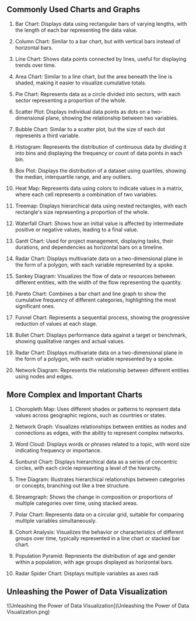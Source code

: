 ## Commonly Used Charts and Graphs

1. Bar Chart: Displays data using rectangular bars of varying lengths, with the length of each bar representing the data value.

2. Column Chart: Similar to a bar chart, but with vertical bars instead of horizontal bars.

3. Line Chart: Shows data points connected by lines, useful for displaying trends over time.

4. Area Chart: Similar to a line chart, but the area beneath the line is shaded, making it easier to visualize cumulative totals.

5. Pie Chart: Represents data as a circle divided into sectors, with each sector representing a proportion of the whole.

6. Scatter Plot: Displays individual data points as dots on a two-dimensional plane, showing the relationship between two variables.

7. Bubble Chart: Similar to a scatter plot, but the size of each dot represents a third variable.

8. Histogram: Represents the distribution of continuous data by dividing it into bins and displaying the frequency or count of data points in each bin.

9. Box Plot: Displays the distribution of a dataset using quartiles, showing the median, interquartile range, and any outliers.

10. Heat Map: Represents data using colors to indicate values in a matrix, where each cell represents a combination of two variables.

11. Treemap: Displays hierarchical data using nested rectangles, with each rectangle's size representing a proportion of the whole.

12. Waterfall Chart: Shows how an initial value is affected by intermediate positive or negative values, leading to a final value.

13. Gantt Chart: Used for project management, displaying tasks, their durations, and dependencies as horizontal bars on a timeline.

14. Radar Chart: Displays multivariate data on a two-dimensional plane in the form of a polygon, with each variable represented by a spoke.

15. Sankey Diagram: Visualizes the flow of data or resources between different entities, with the width of the flow representing the quantity.

16. Pareto Chart: Combines a bar chart and line graph to show the cumulative frequency of different categories, highlighting the most significant ones.

17. Funnel Chart: Represents a sequential process, showing the progressive reduction of values at each stage.

18. Bullet Chart: Displays performance data against a target or benchmark, showing qualitative ranges and actual values.

19. Radar Chart: Displays multivariate data on a two-dimensional plane in the form of a polygon, with each variable represented by a spoke.

20. Network Diagram: Represents the relationship between different entities using nodes and edges.

## More Complex and Important Charts

1. Choropleth Map: Uses different shades or patterns to represent data values across geographic regions, such as countries or states.

2. Network Graph: Visualizes relationships between entities as nodes and connections as edges, with the ability to represent complex networks.

3. Word Cloud: Displays words or phrases related to a topic, with word size indicating frequency or importance.

4. Sunburst Chart: Displays hierarchical data as a series of concentric circles, with each circle representing a level of the hierarchy.

5. Tree Diagram: Illustrates hierarchical relationships between categories or concepts, branching out like a tree structure.

6. Streamgraph: Shows the change in composition or proportions of multiple categories over time, using stacked areas.

7. Polar Chart: Represents data on a circular grid, suitable for comparing multiple variables simultaneously.

8. Cohort Analysis: Visualizes the behavior or characteristics of different groups over time, typically represented in a line chart or stacked bar chart.

9. Population Pyramid: Represents the distribution of age and gender within a population, with age groups displayed as horizontal bars.

10. Radar Spider Chart: Displays multiple variables as axes radi

## Unleashing the Power of Data Visualization
![Unleashing the Power of Data Visualization](Unleashing the Power of Data Visualization.png)
